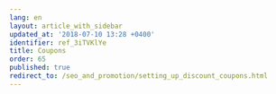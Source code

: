 ```yaml
---
lang: en
layout: article_with_sidebar
updated_at: '2018-07-10 13:28 +0400'
identifier: ref_3iTVKlYe
title: Coupons
order: 65
published: true
redirect_to: /seo_and_promotion/setting_up_discount_coupons.html
---
```

